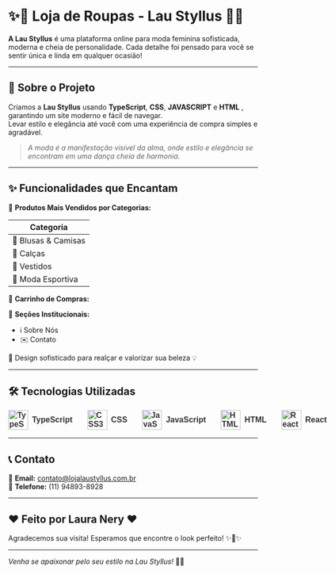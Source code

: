 # ✨🌟 Loja de Roupas - Lau Styllus 🌟✨  


**A Lau Styllus** é uma plataforma online para moda feminina sofisticada, moderna e cheia de personalidade. Cada detalhe foi pensado para você se sentir única e linda em qualquer ocasião!

---

## 🌈 Sobre o Projeto

Criamos a **Lau Styllus** usando **TypeScript**, **CSS**, **JAVASCRIPT** e **HTML** , garantindo um site moderno e fácil de navegar.  
Levar estilo e elegância até você com uma experiência de compra simples e agradável.  

> *A moda é a manifestação visível da alma, onde estilo e elegância se encontram em uma dança cheia de harmonia.*

---

## ✨ Funcionalidades que Encantam

🎯 **Produtos Mais Vendidos por Categorias:**

| Categoria             
|-----------------------
| 👚 Blusas & Camisas  
| 👖 Calças           
| 👗 Vestidos         
| 🏃 Moda Esportiva   

🛒 **Carrinho de Compras:** 

📄 **Seções Institucionais:**
- ℹ️ Sobre Nós
- ✉️ Contato

🌟 Design sofisticado para realçar e valorizar sua beleza 💡

---

## 🛠️ Tecnologias Utilizadas

<ul style="display: flex; list-style: none; padding: 0; gap: 30px; align-items: center; font-family: Arial, sans-serif; font-weight: 600; font-size: 16px; color: #333;">
  <li style="display: flex; align-items: center; gap: 8px;">
    <img src="https://cdn.jsdelivr.net/gh/devicons/devicon/icons/typescript/typescript-original.svg" alt="TypeScript" width="40" height="40"/>
    TypeScript
  </li>
  <li style="display: flex; align-items: center; gap: 8px;">
    <img src="https://cdn.jsdelivr.net/gh/devicons/devicon/icons/css3/css3-original.svg" alt="CSS3" width="40" height="40"/>
    CSS
  </li>
  <li style="display: flex; align-items: center; gap: 8px;">
    <img src="https://cdn.jsdelivr.net/gh/devicons/devicon/icons/javascript/javascript-original.svg" alt="JavaScript" width="40" height="40"/>
    JavaScript
  </li>
  <li style="display: flex; align-items: center; gap: 8px;">
    <img src="https://cdn.jsdelivr.net/gh/devicons/devicon/icons/html5/html5-original.svg" alt="HTML5" width="40" height="40"/>
    HTML
  </li>
  <li style="display: flex; align-items: center; gap: 8px;"> <img src="https://cdn.jsdelivr.net/gh/devicons/devicon/icons/react/react-original.svg" alt="React" width="40" height="40"/> React <span style="font-size: 14px; font-weight: normal;">
</ul>

---

## 📞 Contato

📧 **Email:** [contato@lojalaustyllus.com.br](mailto:contato@lojalaustyllus.com.br)  
📱 **Telefone:** (11) 94893-8928

---

## ❤️ Feito por Laura Nery ❤️


Agradecemos sua visita! Esperamos que encontre o look perfeito! ✨👗✨

---

*Venha se apaixonar pelo seu estilo na Lau Styllus!* 💖🌟
